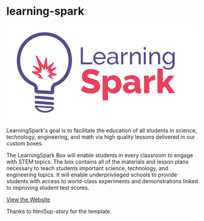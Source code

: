 # learning-spark
![](imgs/logo.png)

LearningSpark's goal is to facilitate the education of all students in science, technology, engineering, and math via high quality lessons delivered in our custom boxes.

The LearningSpark Box will enable students in every classroom to engage with STEM topics. The box contains all of the materials and lesson plans necessary to teach students important science, technology, and engineering topics. It will enable underprivileged schools to provide students with access to world-class experiments and demonstrations linked to improving student test scores.

[View the Website](http://lrnsprk.co)

Thanks to html5up-story for the template.